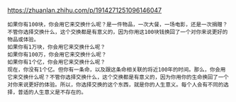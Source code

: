 https://zhuanlan.zhihu.com/p/1914271251096146047

```
如果你有100块，你会用它来交换什么呢？是一件物品，一次大餐，一场电影，还是一次捐赠？不管你选择交换什么，这个交换都是有意义的，因为你用这100块钱换回了一个对你来说更好的物品或体验。
如果你有1万块，你会用它来交换什么呢？
如果你有100万，你会用它来交换什么呢？
如果你有1个亿，你会用它来交换什么呢？
现在，你没有1个亿。但你有一条命，以及跟这条命相关联的将近100年的时间。那么，你会用它来交换什么呢？不管你选择交换什么，这个交换都是有意义的，因为你用你的生命换回了一个对你来说更好的体验。所以，你选择交换的这个东西，就是你的人生意义。每个人会有不同的选择，普适的人生意义是不存在的。
```

